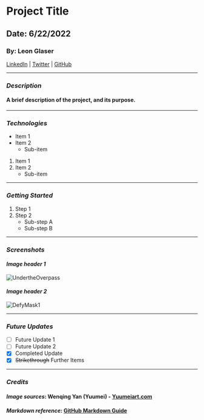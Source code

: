 # Project Title
## Date: 6/22/2022
### By: Leon Glaser
[LinkedIn](https://www.linkedin.com/in/leon-glaser-02645322/) | 
[Twitter](https://twitter.com/sirescapist) |
[GitHub](https://github.com/lnglaser)
***
### ***Description***

#### **A brief description of the project, and its purpose.**
***
### ***Technologies***
* Item 1
* Item 2
    * Sub-item

1. Item 1
2. Item 2
    * Sub-item

***
### ***Getting Started***
1. Step 1
2. Step 2
    * Sub-step A
    * Sub-step B
***
### ***Screenshots***

#### ***Image header 1***
![UndertheOverpass](https://images.squarespace-cdn.com/content/v1/55c8073fe4b02a74ffe18e48/1486448844921-CRACMTLZCG63IUKOZ67O/tumblr_ohs1xwyjFj1qe959eo2_1280.jpg?format=1500w)

#### ***Image header 2***
![DefyMask1](https://images.squarespace-cdn.com/content/v1/55c8073fe4b02a74ffe18e48/1628556212241-NYO05IK3RTO6NDT0F4IG/ddl2aw7-e3d420a4-8db4-489e-85f4-eebc264b3415.jpg?format=1500w)
***
### ***Future Updates***
- [ ] Future Update 1
- [ ] Future Update 2
- [x] Completed Update
- [x] ~~Strikethrough~~ Further Items
***
### ***Credits***
#### ***Image sources***: Wenqing Yan (Yuumei) - [Yuumeiart.com](https://www.yuumeiart.com/)
#### ***Markdown reference***: [GitHub Markdown Guide](https://gist.github.com/cuonggt/9b7d08a597b167299f0d)